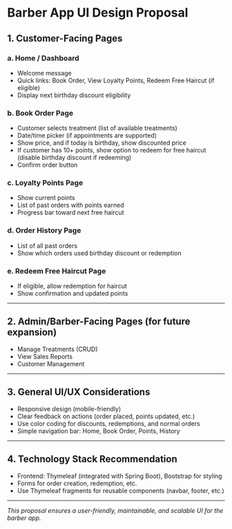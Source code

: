 # Barber App UI Design Proposal

## 1. Customer-Facing Pages

### a. Home / Dashboard
- Welcome message
- Quick links: Book Order, View Loyalty Points, Redeem Free Haircut (if eligible)
- Display next birthday discount eligibility

### b. Book Order Page
- Customer selects treatment (list of available treatments)
- Date/time picker (if appointments are supported)
- Show price, and if today is birthday, show discounted price
- If customer has 10+ points, show option to redeem for free haircut (disable birthday discount if redeeming)
- Confirm order button

### c. Loyalty Points Page
- Show current points
- List of past orders with points earned
- Progress bar toward next free haircut

### d. Order History Page
- List of all past orders
- Show which orders used birthday discount or redemption

### e. Redeem Free Haircut Page
- If eligible, allow redemption for haircut
- Show confirmation and updated points

---

## 2. Admin/Barber-Facing Pages (for future expansion)
- Manage Treatments (CRUD)
- View Sales Reports
- Customer Management

---

## 3. General UI/UX Considerations
- Responsive design (mobile-friendly)
- Clear feedback on actions (order placed, points updated, etc.)
- Use color coding for discounts, redemptions, and normal orders
- Simple navigation bar: Home, Book Order, Points, History

---

## 4. Technology Stack Recommendation
- Frontend: Thymeleaf (integrated with Spring Boot), Bootstrap for styling
- Forms for order creation, redemption, etc.
- Use Thymeleaf fragments for reusable components (navbar, footer, etc.)

---

*This proposal ensures a user-friendly, maintainable, and scalable UI for the barber app.*

